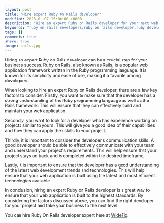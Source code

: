```yaml
---
layout: post
title: "Hire expert Ruby On Rails developer"
modified: 2023-01-07 15:00:00 +0000
description: "Hire an expert Ruby on Rails developer for your next web application project. Our experienced developers have a deep understanding of the Ruby programming language and Rails framework, and have a proven track record of delivering high-quality, efficient web applications. We specialize in communication and staying up-to-date with the latest web development trends and technologies. Contact us today to discuss your project needs."
keywords: "ruby on rails developers,ruby on rails developer,ruby developer,ruby developers,ror developer,rails developer,ruby on rails freelance,ruby on rails development company,hire ruby on rails developer,rails developers,ruby on rails developers for hire,hire ror developer,hire rails developer,hire ruby on rails developers,hire ruby developers,find ruby on rails developers,ruby rails developers,developer ruby on rails,where to find ruby on rails developers,hire ruby on rails programmer,looking for ruby on rails developer,top ruby on rails developers,ruby on rails programmers,ruby on rails programmer,rails programmers,find rails developers,rails programmer,ruby on rails developer needed,ruby on rails engineer,freelance ruby on rails developer,ruby and rails developer,ruby rails developer,ruby on rails development firms,hiring ruby on rails developers,hire ruby on rails,ruby web developer,hire ror developers,what is ruby on rails developer,rails gigs,best ruby on rails developers,hire rails developers,ruby-on-rails developer,ruby on rails gigs,ror programmers,ruby on rails candidates,rails freelance developer,ruby on rails freelancers,ruby on rails coders"
tags: []
comments: true
share: true
image: rails.jpg
---
```


Hiring an expert Ruby on Rails developer can be a crucial step for your business success. Ruby on Rails, also known as Rails, is a popular web application framework written in the Ruby programming language. It is known for its simplicity and ease of use, making it a favorite among developers.


When looking to hire an expert Ruby on Rails developer, there are a few key factors to consider. Firstly, you want to make sure that the developer has a strong understanding of the Ruby programming language as well as the Rails framework. This will ensure that they can effectively build and maintain your web application.


Secondly, you want to look for a developer who has experience working on projects similar to yours. This will give you a good idea of their capabilities and how they can apply their skills to your project.


Thirdly, it is important to consider the developer's communication skills. A good developer should be able to effectively communicate with your team and understand your project's requirements. This will help ensure that your project stays on track and is completed within the desired timeframe.


Lastly, it is important to ensure that the developer has a good understanding of the latest web development trends and technologies. This will help ensure that your web application is built using the latest and most efficient technologies available.


In conclusion, hiring an expert Ruby on Rails developer is a great way to ensure that your web application is built to the highest standards. By considering the factors discussed above, you can find the right developer for your project and take your business to the next level.

You can hire Ruby On Rails developer expert here at [WideFix](https://widefix.com/).
